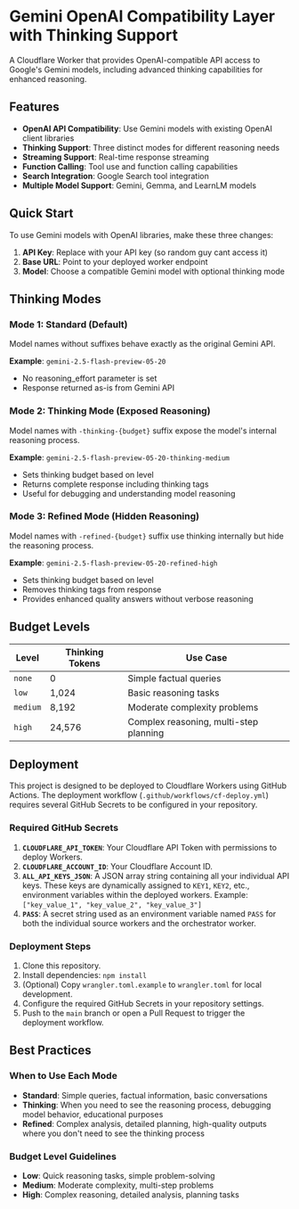 # Gemini OpenAI Compatibility Layer with Thinking Support

A Cloudflare Worker that provides OpenAI-compatible API access to Google's Gemini models, including advanced thinking capabilities for enhanced reasoning.

## Features

- **OpenAI API Compatibility**: Use Gemini models with existing OpenAI client libraries
- **Thinking Support**: Three distinct modes for different reasoning needs
- **Streaming Support**: Real-time response streaming
- **Function Calling**: Tool use and function calling capabilities
- **Search Integration**: Google Search tool integration
- **Multiple Model Support**: Gemini, Gemma, and LearnLM models

## Quick Start

To use Gemini models with OpenAI libraries, make these three changes:

1. **API Key**: Replace with your API key (so random guy cant access it)
2. **Base URL**: Point to your deployed worker endpoint
3. **Model**: Choose a compatible Gemini model with optional thinking mode

## Thinking Modes

### Mode 1: Standard (Default)
Model names without suffixes behave exactly as the original Gemini API.

**Example**: `gemini-2.5-flash-preview-05-20`
- No reasoning_effort parameter is set
- Response returned as-is from Gemini API

### Mode 2: Thinking Mode (Exposed Reasoning)
Model names with `-thinking-{budget}` suffix expose the model's internal reasoning process.

**Example**: `gemini-2.5-flash-preview-05-20-thinking-medium`
- Sets thinking budget based on level
- Returns complete response including thinking tags
- Useful for debugging and understanding model reasoning

### Mode 3: Refined Mode (Hidden Reasoning)
Model names with `-refined-{budget}` suffix use thinking internally but hide the reasoning process.

**Example**: `gemini-2.5-flash-preview-05-20-refined-high`
- Sets thinking budget based on level
- Removes thinking tags from response
- Provides enhanced quality answers without verbose reasoning

## Budget Levels

| Level | Thinking Tokens | Use Case |
|-------|----------------|----------|
| `none` | 0 | Simple factual queries |
| `low` | 1,024 | Basic reasoning tasks |
| `medium` | 8,192 | Moderate complexity problems |
| `high` | 24,576 | Complex reasoning, multi-step planning |

## Deployment

This project is designed to be deployed to Cloudflare Workers using GitHub Actions. The deployment workflow (`.github/workflows/cf-deploy.yml`) requires several GitHub Secrets to be configured in your repository.

### Required GitHub Secrets

1.  **`CLOUDFLARE_API_TOKEN`**: Your Cloudflare API Token with permissions to deploy Workers.
2.  **`CLOUDFLARE_ACCOUNT_ID`**: Your Cloudflare Account ID.
3.  **`ALL_API_KEYS_JSON`**: A JSON array string containing all your individual API keys. These keys are dynamically assigned to `KEY1`, `KEY2`, etc., environment variables within the deployed workers.
    Example: `["key_value_1", "key_value_2", "key_value_3"]`
4.  **`PASS`**: A secret string used as an environment variable named `PASS` for both the individual source workers and the orchestrator worker.

### Deployment Steps

1.  Clone this repository.
2.  Install dependencies: `npm install`
3.  (Optional) Copy `wrangler.toml.example` to `wrangler.toml` for local development.
4.  Configure the required GitHub Secrets in your repository settings.
5.  Push to the `main` branch or open a Pull Request to trigger the deployment workflow.

## Best Practices

### When to Use Each Mode

- **Standard**: Simple queries, factual information, basic conversations
- **Thinking**: When you need to see the reasoning process, debugging model behavior, educational purposes
- **Refined**: Complex analysis, detailed planning, high-quality outputs where you don't need to see the thinking process

### Budget Level Guidelines

- **Low**: Quick reasoning tasks, simple problem-solving
- **Medium**: Moderate complexity, multi-step problems
- **High**: Complex reasoning, detailed analysis, planning tasks
